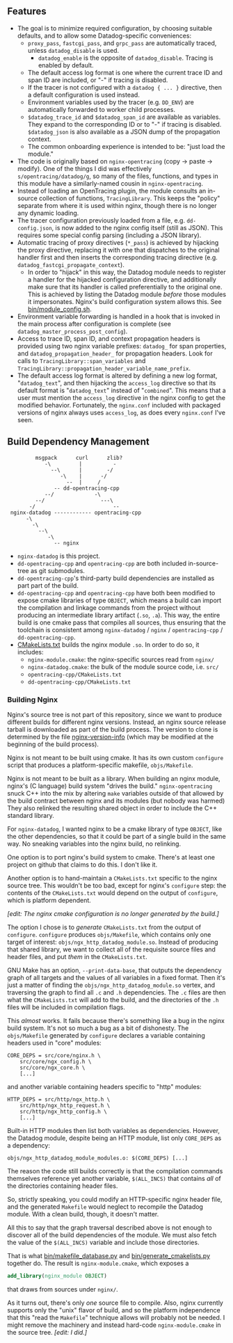 Features
--------
- The goal is to minimize required configuration, by choosing suitable
  defaults, and to allow some Datadog-specific conveniences:
  - `proxy_pass`, `fastcgi_pass`, and `grpc_pass` are automatically traced,
    unless `datadog_disable` is used.
      - `datadog_enable` is the opposite of `datadog_disable`.  Tracing is
        enabled by default.
  - The default access log format is one where the current trace ID and span ID
    are included, or "-" if tracing is disabled.
  - If the tracer is not configured with a `datadog { ... }` directive, then a
    default configuration is used instead.
  - Environment variables used by the tracer (e.g. `DD_ENV`) are automatically
    forwarded to worker child processes.
  - `$datadog_trace_id` and `$datadog_span_id` are available as variables.
    They expand to the corresponding ID or to "-" if tracing is disabled.
    `$datadog_json` is also available as a JSON dump of the propagation
    context.
  - The common onboarding experience is intended to be: "just load the module."
- The code is originally based on `nginx-opentracing` (copy → paste → modify).
  One of the things I did was effectively `s/opentracing/datadog/g`, so many of
  the files, functions, and types in this module have a similarly-named cousin
  in `nginx-opentracing`.
- Instead of loading an OpenTracing plugin, the module consults an in-source
  collection of functions, `TracingLibrary`.  This keeps the "policy" separate
  from where it is used within nginx, though there is no longer any dynamic
  loading.
- The tracer configuration previously loaded from a file, e.g.
  `dd-config.json`, is now added to the nginx config itself (still as JSON).
  This requires some special config parsing (including a JSON library).
- Automatic tracing of proxy directives (`*_pass`) is achieved by hijacking the
  proxy directive, replacing it with one that dispatches to the original
  handler first and then inserts the corresponding tracing directive (e.g.
  `datadog_fastcgi_propagate_context`).
  - In order to "hijack" in this way, the Datadog module needs to register a
    handler for the hijacked configuration directive, and additionally make
    sure that its handler is called preferentially to the original one.  This
    is achieved by listing the Datadog module _before_ those modules it
    impersonates.  Nginx's build configuration system allows this.  See
    [bin/module_config.sh](bin/module_config.sh).
- Environment variable forwarding is handled in a hook that is invoked in the
  main process after configuration is complete (see
  `datadog_master_process_post_config`).
- Access to trace ID, span ID, and context propagation headers is provided
  using two nginx variable prefixes: `datadog_` for span properties, and
  `datadog_propagation_header_` for propagation headers.  Look for calls to
  `TracingLibrary::span_variables` and
  `TracingLibrary::propagation_header_variable_name_prefix`.
- The default access log format is altered by defining a new log format,
  "`datadog_text`", and then hijacking the `access_log` directive so that its
  default format is "`datadog_text`" instead of "`combined`".  This means that
  a user must mention the `access_log` directive in the nginx config to get the
  modified behavior.  Fortunately, the `nginx.conf` included with packaged
  versions of nginx always uses `access_log`, as does every `nginx.conf` I've
  seen.

Build Dependency Management
---------------------------
```text
         msgpack      curl      zlib?
            -\         |          -
              --\      |        -/
                 -\    |      -/
                   --  |     /
               -- dd-opentracing-cpp
            --/             -\
         --/                  ---\
       -/                         --
 nginx-datadog ------------ opentracing-cpp
      -\
        -\
          --\
             -\
               -- nginx
```
- `nginx-datadog` is this project.
- `dd-opentracing-cpp` and `opentracing-cpp` are both included in-source-tree
  as git submodules.
- `dd-opentracing-cpp`'s third-party build dependencies are installed as part
  part of the build.
- `dd-opentracing-cpp` and `opentracing-cpp` have both been modified to expose
  cmake libraries of type `OBJECT`, which means a build can import the
  compilation and linkage commands from the project without producing an
  intermediate library artifact (`.so`, `.a`).  This way, the entire build is
  one cmake pass that compiles all sources, thus ensuring that the toolchain is
  consistent among `nginx-datadog` / `nginx` / `opentracing-cpp` /
  `dd-opentracing-cpp`.
- [CMakeLists.txt](CMakeLists.txt) builds the nginx module `.so`.  In order to do so,
  it includes:
  - `nginx-module.cmake`: the nginx-specific sources read from `nginx/`
  - `nginx-datadog.cmake`: the bulk of the module source code, i.e. `src/`
  - `opentracing-cpp/CMakeLists.txt`
  - `dd-opentracing-cpp/CMakeLists.txt`

### Building Nginx
Nginx's source tree is not part of this repository, since we want to produce
different builds for different nginx versions.  Instead, an nginx source release
tarball is downloaded as part of the build process.  The version to clone is
determined by the file [nginx-version-info](nginx-version-info) (which may be
modified at the beginning of the build process).

Nginx is not meant to be built using cmake.  It has its own custom `configure`
script that produces a platform-specific makefile, `objs/Makefile`.

Nginx is not meant to be built as a library.  When building an nginx module,
nginx's (C language) build system "drives the build."  `nginx-opentracing`
snuck C++ into the mix by altering `make` variables outside of that allowed by
the build contract between nginx and its modules (but nobody was harmed)
They also relinked the resulting shared object in order to include the C++
standard library.

For `nginx-datadog`, I wanted nginx to be a cmake library of type `OBJECT`,
like the other dependencies, so that it could be part of a single build in the
same way.  No sneaking variables into the nginx build, no relinking.

One option is to port nginx's build system to cmake.  There's at least one
project on github that claims to do this.  I don't like it.

Another option is to hand-maintain a `CMakeLists.txt` specific to the nginx
source tree.  This wouldn't be too bad, except for nginx's `configure` step:
the contents of the `CMakeLists.txt` would depend on the output of `configure`,
which is platform dependent.

_[edit: The nginx cmake configuration is no longer generated by the build.]_

The option I chose is to _generate_ `CMakeLists.txt` from the output of
`configure`.  `configure` produces `objs/Makefile`, which contains only one
target of interest: `objs/ngx_http_datadog_module.so`.  Instead of producing
that shared library, we want to collect all of the requisite source files and
header files, and put _them_ in the `CMakeLists.txt`.

GNU Make has an option, `--print-data-base`, that outputs the dependency graph
of all targets and the values of all variables in a fixed format.  Then it's
just a matter of finding the `objs/ngx_http_datadog_module.so` vertex, and
traversing the graph to find all `.c` and `.h` dependencies.  The `.c` files
are then what the `CMakeLists.txt` will add to the build, and the directories
of the `.h` files will be included in compilation flags.

This _almost_ works.  It fails because there's something like a bug in the
nginx build system.  It's not so much a bug as a bit of dishonesty.  The
`objs/Makefile` generated by `configure` declares a variable containing headers
used in "core" modules:
```make
CORE_DEPS = src/core/nginx.h \
	src/core/ngx_config.h \
	src/core/ngx_core.h \
    [...]
```
and another variable containing headers specific to "http" modules:
```make
HTTP_DEPS = src/http/ngx_http.h \
	src/http/ngx_http_request.h \
	src/http/ngx_http_config.h \
    [...]
```
Built-in HTTP modules then list both variables as dependencies.  However, the
Datadog module, despite being an HTTP module, list only `CORE_DEPS` as a
dependency:
```make
objs/ngx_http_datadog_module_modules.o:	$(CORE_DEPS) [...]
```
The reason the code still builds correctly is that the compilation commands
themselves reference yet another variable, `$(ALL_INCS)` that contains _all_ of
the directories containing header files.

So, strictly speaking, you could modify an HTTP-specific nginx header file, and
the generated `Makefile` would neglect to recompile the Datadog module.  With a
clean build, though, it doesn't matter.

All this to say that the graph traversal described above is not enough to
discover all of the build dependencies of the module.  We must also fetch the
value of the `$(ALL_INCS)` variable and include those directories.

That is what [bin/makefile_database.py](bin/makefile_database.py) and
[bin/generate_cmakelists.py](bin/generate_cmakelists.py) together do.  The
result is `nginx-module.cmake`, which exposes a
```cmake
add_library(nginx_module OBJECT)
```
that draws from sources under `nginx/`.

As it turns out, there's only _one_ source file to compile.  Also, nginx
currently supports only the "unix" flavor of build, and so the platform
independence that this "read the `Makefile`" technique allows will probably not
be needed.  I might remove the machinery and instead hard-code
`nginx-module.cmake` in the source tree.  _[edit: I did.]_
